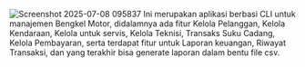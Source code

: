 ![Screenshot 2025-07-08 095837](https://github.com/user-attachments/assets/c7abc2bf-487b-497c-9eff-ccc0cd26fa57)
Ini merupakan aplikasi berbasi CLI untuk manajemen Bengkel Motor, didalamnya ada fitur Kelola Pelanggan, Kelola Kendaraan, Kelola untuk servis, Kelola Teknisi, Transaks Suku Cadang,
Kelola Pembayaran, serta terdapat fitur untuk Laporan keuangan, Riwayat Transaksi, dan yang terakhir bisa generate laporan dalam bentu file csv.
